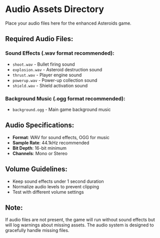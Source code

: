 # Audio Assets Directory

Place your audio files here for the enhanced Asteroids game.

## Required Audio Files:

### Sound Effects (.wav format recommended):
- `shoot.wav` - Bullet firing sound
- `explosion.wav` - Asteroid destruction sound
- `thrust.wav` - Player engine sound
- `powerup.wav` - Power-up collection sound
- `shield.wav` - Shield activation sound

### Background Music (.ogg format recommended):
- `background.ogg` - Main game background music

## Audio Specifications:
- **Format**: WAV for sound effects, OGG for music
- **Sample Rate**: 44.1kHz recommended
- **Bit Depth**: 16-bit minimum
- **Channels**: Mono or Stereo

## Volume Guidelines:
- Keep sound effects under 1 second duration
- Normalize audio levels to prevent clipping
- Test with different volume settings

## Note:
If audio files are not present, the game will run without sound effects but will log warnings about missing assets. The audio system is designed to gracefully handle missing files.